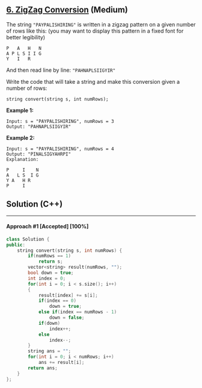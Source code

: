 ## [6. ZigZag Conversion](https://leetcode.com/problems/zigzag-conversion/) (Medium)

The string `"PAYPALISHIRING"` is written in a zigzag pattern on a given number of rows like this: (you may want to display this pattern in a fixed font for better legibility)

```
P   A   H   N
A P L S I I G
Y   I   R
```

And then read line by line: `"PAHNAPLSIIGYIR"`

Write the code that will take a string and make this conversion given a number of rows:

```
string convert(string s, int numRows);
```

**Example 1:**

```
Input: s = "PAYPALISHIRING", numRows = 3
Output: "PAHNAPLSIIGYIR"
```

**Example 2:**

```
Input: s = "PAYPALISHIRING", numRows = 4
Output: "PINALSIGYAHRPI"
Explanation:

P     I    N
A   L S  I G
Y A   H R
P     I
```

## Solution (C++)

------

#### Approach #1  [Accepted] [100%] 

```c++
class Solution {
public:
    string convert(string s, int numRows) {
        if(numRows == 1)
            return s;
        vector<string> result(numRows, "");
        bool down = true;
        int index = 0;
        for(int i = 0; i < s.size(); i++)
        {
            result[index] += s[i];
            if(index == 0)
                down = true;
            else if(index == numRows - 1)
                down = false;
            if(down)
                index++;
            else
                index--;
        }
        string ans = "";
        for(int i = 0; i < numRows; i++)
            ans += result[i];
        return ans;
    }
};
```
